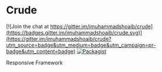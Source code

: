 # Crude

[![Join the chat at https://gitter.im/imuhammadshoaib/crude](https://badges.gitter.im/imuhammadshoaib/crude.svg)](https://gitter.im/imuhammadshoaib/crude?utm_source=badge&utm_medium=badge&utm_campaign=pr-badge&utm_content=badge)  [![Packagist](https://img.shields.io/packagist/l/doctrine/orm.svg)]()

Responsive Framework
